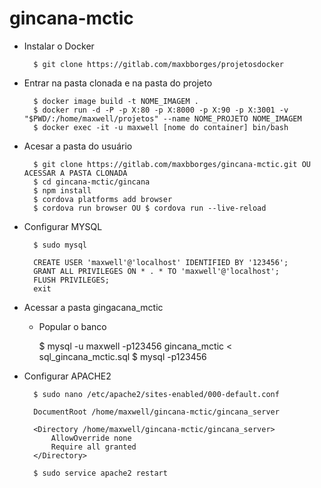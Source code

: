 # gincana-mctic
- Instalar o Docker

        $ git clone https://gitlab.com/maxbborges/projetosdocker

- Entrar na pasta clonada e na pasta do projeto

        $ docker image build -t NOME_IMAGEM .
        $ docker run -d -P -p X:80 -p X:8000 -p X:90 -p X:3001 -v "$PWD/:/home/maxwell/projetos" --name NOME_PROJETO NOME_IMAGEM
        $ docker exec -it -u maxwell [nome do container] bin/bash
        
- Acesar a pasta do usuário

        $ git clone https://gitlab.com/maxbborges/gincana-mctic.git OU ACESSAR A PASTA CLONADA 
        $ cd gincana-mctic/gincana
        $ npm install
        $ cordova platforms add browser
        $ cordova run browser OU $ cordova run --live-reload
        
- Configurar MYSQL
        
        $ sudo mysql
 
        CREATE USER 'maxwell'@'localhost' IDENTIFIED BY '123456';
        GRANT ALL PRIVILEGES ON * . * TO 'maxwell'@'localhost';
        FLUSH PRIVILEGES;
        exit

- Acessar a pasta gingacana_mctic
    - Popular o banco
        
        $ mysql -u maxwell -p123456 gincana_mctic < sql_gincana_mctic.sql
        $ mysql -p123456
        

- Configurar APACHE2

        $ sudo nano /etc/apache2/sites-enabled/000-default.conf

        DocumentRoot /home/maxwell/gincana-mctic/gincana_server
            
        <Directory /home/maxwell/gincana-mctic/gincana_server>
            AllowOverride none 
            Require all granted
        </Directory>
        
        $ sudo service apache2 restart